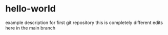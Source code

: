 # hello-world
example description for first git repository
this is completely different edits here in the main branch

